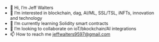 - 👋 Hi, I’m Jeff Walters
- 👀 I’m interested in blockchain, dag, AI/ML, SSL/TSL, iNFTs, innovation and technology
- 🌱 I’m currently learning Solidity smart contracts 
- 💞️ I’m looking to collaborate on ioT/bkockchain/AI integrations
- 📫 How to reach me jeffwalters9597@gmail.com


<!---
Jeffwalters9597/Jeffwalters9597 is a ✨ special ✨ repository because its `README.md` (this file) appears on your GitHub profile.
You can click the Preview link to take a look at your changes.
--->
